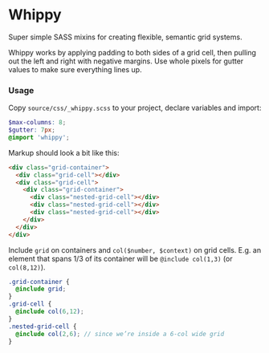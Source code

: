 # Whippy

Super simple SASS mixins for creating flexible, semantic grid systems.

Whippy works by applying padding to both sides of a grid cell, then pulling out the left and right with negative margins. Use whole pixels for gutter values to make sure everything lines up.

### Usage

Copy `source/css/_whippy.scss` to your project, declare variables and import:

```scss
$max-columns: 8;
$gutter: 7px;
@import 'whippy';
```

Markup should look a bit like this:

```html
<div class="grid-container">
  <div class="grid-cell"></div>
  <div class="grid-cell">
    <div class="grid-container">
      <div class="nested-grid-cell"></div>
      <div class="nested-grid-cell"></div>
      <div class="nested-grid-cell"></div>
    </div>
  </div>
</div>
```

Include `grid` on containers and `col($number, $context)` on grid cells. E.g. an element that spans 1/3 of its container will be `@include col(1,3)` (or `col(8,12)`).

```scss
.grid-container {
  @include grid;
}
.grid-cell {
  @include col(6,12);
}
.nested-grid-cell {
  @include col(2,6); // since we’re inside a 6-col wide grid
}
```